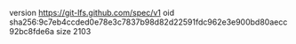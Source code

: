 version https://git-lfs.github.com/spec/v1
oid sha256:9c7eb4ccded0e78e3c7837b98d82d22591fdc962e3e900bd80aecc92bc8fde6a
size 2103
